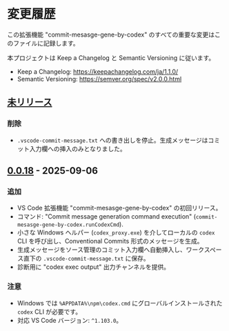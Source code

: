 # 変更履歴

この拡張機能 "commit-mesasge-gene-by-codex" のすべての重要な変更はこのファイルに記録します。

本プロジェクトは Keep a Changelog と Semantic Versioning に従います。

- Keep a Changelog: <https://keepachangelog.com/ja/1.1.0/>
- Semantic Versioning: <https://semver.org/spec/v2.0.0.html>

## [未リリース]

### 削除

- `.vscode-commit-message.txt` への書き出しを停止。生成メッセージはコミット入力欄への挿入のみとなりました。

## [0.0.18] - 2025-09-06

### 追加

- VS Code 拡張機能 "commit-mesasge-gene-by-codex" の初回リリース。
- コマンド: "Commit message generation command execution" (`commit-mesasge-gene-by-codex.runCodexCmd`).
- 小さな Windows ヘルパー (`codex_proxy.exe`) を介してローカルの `codex` CLI を呼び出し、Conventional Commits 形式のメッセージを生成。
- 生成メッセージをソース管理のコミット入力欄へ自動挿入し、ワークスペース直下の `.vscode-commit-message.txt` に保存。
- 診断用に "codex exec output" 出力チャンネルを提供。

### 注意

- Windows では `%APPDATA%\npm\codex.cmd` にグローバルインストールされた `codex` CLI が必要です。
- 対応 VS Code バージョン: `^1.103.0`。

[未リリース]: https://github.com/komiyamma/vscode_extension_commit_mesasge_gene_by_codex/compare/v0.0.18...HEAD
[0.0.18]: https://github.com/komiyamma/vscode_extension_commit_mesasge_gene_by_codex/releases/tag/v0.0.18
